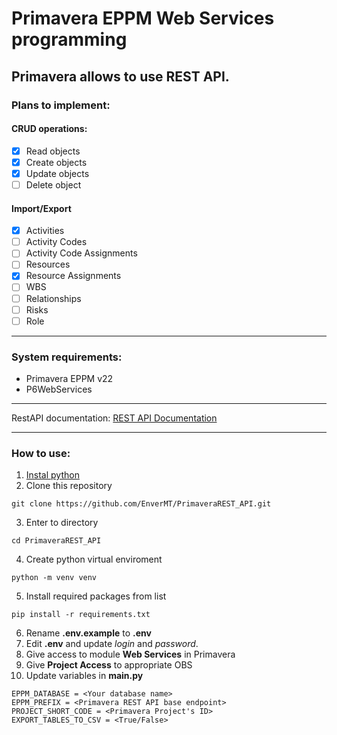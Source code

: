 # Primavera EPPM Web Services programming

Primavera allows to use REST API. 
---

### Plans to implement:
#### CRUD operations:
- [x] Read objects
- [x] Create objects
- [x] Update objects
- [ ] Delete object

#### Import/Export
- [x] Activities
- [ ] Activity Codes
- [ ] Activity Code Assignments
- [ ] Resources
- [x] Resource Assignments
- [ ] WBS
- [ ] Relationships
- [ ] Risks
- [ ] Role

---

### System requirements:
- Primavera EPPM v22
- P6WebServices

---

RestAPI documentation: [REST API Documentation](https://docs.oracle.com/cd/F37125_01/English/Integration_Documentation/rest_api/D100079.html)

---

### How to use:
1. [Instal python](https://www.python.org/downloads/)
2. Clone this repository 
```
git clone https://github.com/EnverMT/PrimaveraREST_API.git
```
3. Enter to directory 
```
cd PrimaveraREST_API
```
4. Create python virtual enviroment
```
python -m venv venv
```
5. Install required packages from list
```
pip install -r requirements.txt
```
6. Rename **.env.example** to **.env**
7. Edit **.env** and update *login* and *password*. 
8. Give access to module **Web Services** in Primavera
9. Give **Project Access** to appropriate OBS
10. Update variables in **main.py**
```
EPPM_DATABASE = <Your database name>
EPPM_PREFIX = <Primavera REST API base endpoint>
PROJECT_SHORT_CODE = <Primavera Project's ID>
EXPORT_TABLES_TO_CSV = <True/False>
```
